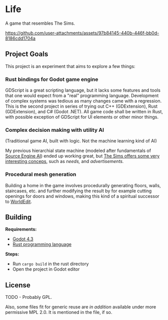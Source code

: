 # Life

A game that resembles The Sims.

https://github.com/user-attachments/assets/97b84145-440b-446f-bb0d-8186cdd1704a

## Project Goals

This project is an experiment that aims to explore a few things:

### Rust bindings for Godot game engine

GDScript is a great scripting language, but it lacks some features and tools that one would expect from a "real" programming language. Development of complex systems was tedious as many changes came with a regression. This is the second project in series of trying out C++ (GDExtension), Rust (GDExtension), and C# (Godot .NET). All game code shall be written in Rust, with possible exception of GDScript for UI elements or other minor things.  
  
### Complex decision making with utility AI

(Traditional game AI, built with logic. Not the machine learning kind of AI)

My previous hierarchial state machine (modeled after fundamentals of [Source Engine AI](https://developer.valvesoftware.com/wiki/Category:AI)) ended up working great, but [The Sims offers some very interesting conceps](https://gmtk.substack.com/p/the-genius-ai-behind-the-sims), such as _needs,_ and _advertisements._

### Procedural mesh generation

Building a home in the game involves procedurally generating floors, walls, staircases, etc. and further modifying the result by for example cutting openings for doors and windows, making this kind of a spiritual successor to [WorldEdit](https://github.com/sevonj/worldedit).

## Building

**Requirements:**  
- [Godot 4.3](https://godotengine.org/)
- [Rust programming language](https://www.rust-lang.org/)

**Steps:**  
- Run `cargo build` in the rust directory
- Open the project in Godot editor

## License
TODO - Probably GPL.

Also, some files fit for generic reuse are _in addition_ available under more permissive MPL 2.0. It is mentioned in the file, if so.
